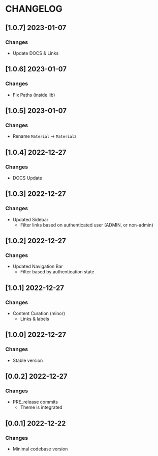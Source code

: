# CHANGELOG

## [1.0.7] 2023-01-07
### Changes

- Update DOCS & Links

## [1.0.6] 2023-01-07
### Changes

- Fix Paths (inside lib)

## [1.0.5] 2023-01-07
### Changes

- Rename `Material` -> `Material2`

## [1.0.4] 2022-12-27
### Changes

- DOCS Update

## [1.0.3] 2022-12-27
### Changes

- Updated Sidebar
  - Filter links based on authenticated user (ADMIN, or non-admin)

## [1.0.2] 2022-12-27
### Changes

- Updated Navigation Bar
  - Filter based by authentication state

## [1.0.1] 2022-12-27
### Changes

- Content Curation (minor)
  - Links & labels

## [1.0.0] 2022-12-27
### Changes

- Stable version 

## [0.0.2] 2022-12-27
### Changes

- PRE_release commits
  - Theme is integrated 

## [0.0.1] 2022-12-22
### Changes

- Minimal codebase version
